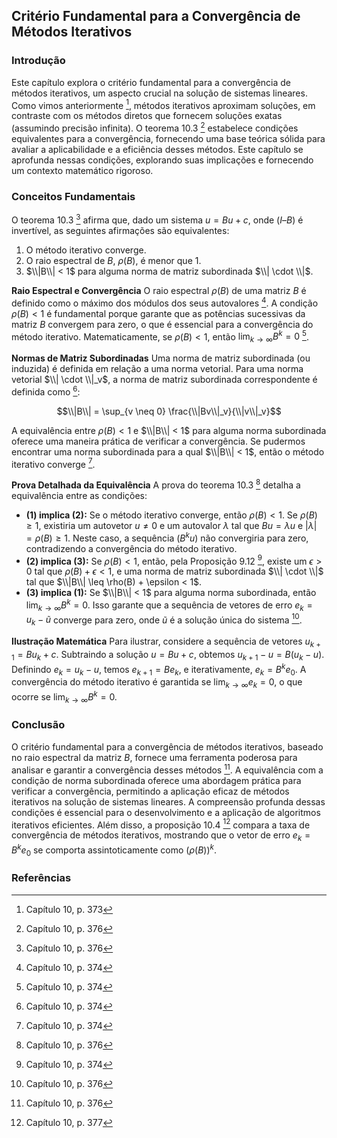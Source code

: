 ## Critério Fundamental para a Convergência de Métodos Iterativos

### Introdução
Este capítulo explora o critério fundamental para a convergência de métodos iterativos, um aspecto crucial na solução de sistemas lineares. Como vimos anteriormente [^1], métodos iterativos aproximam soluções, em contraste com os métodos diretos que fornecem soluções exatas (assumindo precisão infinita). O teorema 10.3 [^4] estabelece condições equivalentes para a convergência, fornecendo uma base teórica sólida para avaliar a aplicabilidade e a eficiência desses métodos. Este capítulo se aprofunda nessas condições, explorando suas implicações e fornecendo um contexto matemático rigoroso.

### Conceitos Fundamentais
O teorema 10.3 [^4] afirma que, dado um sistema $u = Bu + c$, onde $(I – B)$ é invertível, as seguintes afirmações são equivalentes:
1.  O método iterativo converge.
2.  O raio espectral de $B$, $\rho(B)$, é menor que 1.
3.  $\\|B\\| < 1$ para alguma norma de matriz subordinada $\\| \cdot \\|$.

**Raio Espectral e Convergência**
O raio espectral $\rho(B)$ de uma matriz $B$ é definido como o máximo dos módulos dos seus autovalores [^2]. A condição $\rho(B) < 1$ é fundamental porque garante que as potências sucessivas da matriz $B$ convergem para zero, o que é essencial para a convergência do método iterativo. Matematicamente, se $\rho(B) < 1$, então $\lim_{k \to \infty} B^k = 0$ [^2].

**Normas de Matriz Subordinadas**
Uma norma de matriz subordinada (ou induzida) é definida em relação a uma norma vetorial. Para uma norma vetorial $\\| \cdot \\|_v$, a norma de matriz subordinada correspondente é definida como [^2]:

$$\\|B\\| = \sup_{v \neq 0} \frac{\\|Bv\\|_v}{\\|v\\|_v}$$

A equivalência entre $\rho(B) < 1$ e $\\|B\\| < 1$ para alguma norma subordinada oferece uma maneira prática de verificar a convergência. Se pudermos encontrar uma norma subordinada para a qual $\\|B\\| < 1$, então o método iterativo converge [^2].

**Prova Detalhada da Equivalência**
A prova do teorema 10.3 [^4] detalha a equivalência entre as condições:
*   **(1) implica (2):** Se o método iterativo converge, então $\rho(B) < 1$. Se $\rho(B) \geq 1$, existiria um autovetor $u \neq 0$ e um autovalor $\lambda$ tal que $Bu = \lambda u$ e $|\lambda| = \rho(B) \geq 1$. Neste caso, a sequência $(B^k u)$ não convergiria para zero, contradizendo a convergência do método iterativo.
*   **(2) implica (3):** Se $\rho(B) < 1$, então, pela Proposição 9.12 [^2], existe um $\epsilon > 0$ tal que $\rho(B) + \epsilon < 1$, e uma norma de matriz subordinada $\\| \cdot \\|$ tal que $\\|B\\| \leq \rho(B) + \epsilon < 1$.
*   **(3) implica (1):** Se $\\|B\\| < 1$ para alguma norma subordinada, então $\lim_{k \to \infty} B^k = 0$. Isso garante que a sequência de vetores de erro $e_k = u_k - \tilde{u}$ converge para zero, onde $\tilde{u}$ é a solução única do sistema [^4].

**Ilustração Matemática**
Para ilustrar, considere a sequência de vetores $u_{k+1} = Bu_k + c$. Subtraindo a solução $u = Bu + c$, obtemos $u_{k+1} - u = B(u_k - u)$. Definindo $e_k = u_k - u$, temos $e_{k+1} = Be_k$, e iterativamente, $e_k = B^k e_0$. A convergência do método iterativo é garantida se $\lim_{k \to \infty} e_k = 0$, o que ocorre se $\lim_{k \to \infty} B^k = 0$.

### Conclusão
O critério fundamental para a convergência de métodos iterativos, baseado no raio espectral da matriz $B$, fornece uma ferramenta poderosa para analisar e garantir a convergência desses métodos [^4]. A equivalência com a condição de norma subordinada oferece uma abordagem prática para verificar a convergência, permitindo a aplicação eficaz de métodos iterativos na solução de sistemas lineares. A compreensão profunda dessas condições é essencial para o desenvolvimento e a aplicação de algoritmos iterativos eficientes. Além disso, a proposição 10.4 [^5] compara a taxa de convergência de métodos iterativos, mostrando que o vetor de erro $e_k = B^k e_0$ se comporta assintoticamente como $(\rho(B))^k$.

### Referências
[^1]: Capítulo 10, p. 373
[^2]: Capítulo 10, p. 374
[^3]: Capítulo 10, p. 375
[^4]: Capítulo 10, p. 376
[^5]: Capítulo 10, p. 377
<!-- END -->